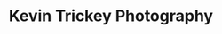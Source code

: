 ---
title: 'Kevin Trickey Photography'
layout: 'layouts/nature.njk'
permalink: galleries/nature/
---